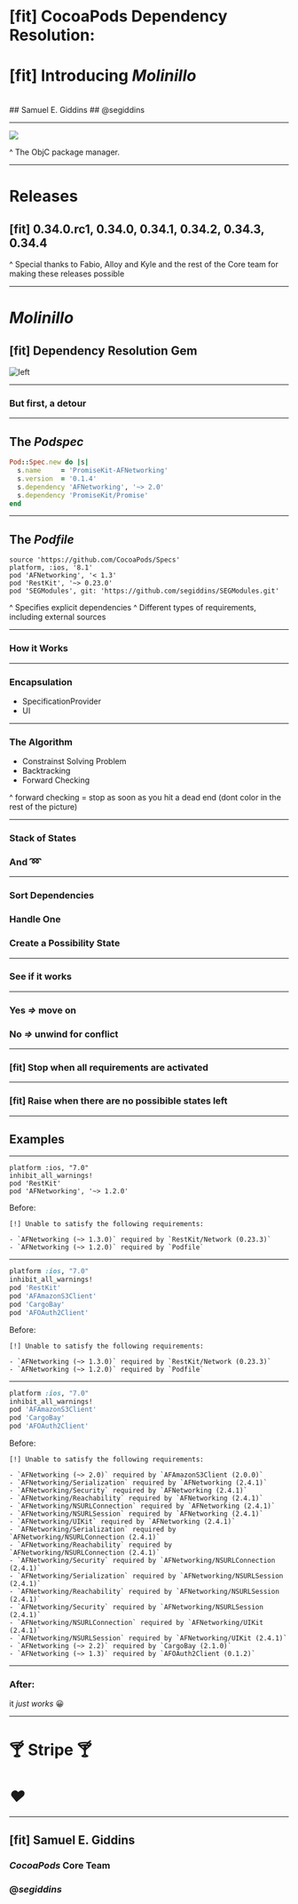 # [fit] CocoaPods Dependency Resolution:
# [fit] Introducing _**Molinillo**_
<br>
## Samuel E. Giddins
## @segiddins

---

![](image/cocoapods-white-on-orange.jpg)

^ The ObjC package manager.

---

# Releases
## [fit] 0.34.0.rc1, 0.34.0, 0.34.1, 0.34.2, 0.34.3, 0.34.4

^ Special thanks to Fabio, Alloy and Kyle and the rest of the Core team for making these releases possible

---

# _**Molinillo**_
## [fit] Dependency Resolution Gem

![left](image/mexican-molinillo.jpg)

---

### But first, a detour

---

## The *Podspec*

```ruby
Pod::Spec.new do |s|
  s.name     = 'PromiseKit-AFNetworking'
  s.version  = '0.1.4' 
  s.dependency 'AFNetworking', '~> 2.0'
  s.dependency 'PromiseKit/Promise'
end
```

---

## The *Podfile*

```
source 'https://github.com/CocoaPods/Specs'
platform, :ios, '8.1'
pod 'AFNetworking', '< 1.3'
pod 'RestKit', '~> 0.23.0'
pod 'SEGModules', git: 'https://github.com/segiddins/SEGModules.git'
```

^ Specifies explicit dependencies
^ Different types of requirements, including external sources

---

### How it Works

---

### Encapsulation

- SpecificationProvider
- UI

---

### The Algorithm

- Constrainst Solving Problem
- Backtracking
- Forward Checking

^ forward checking = stop as soon as you hit a dead end (dont color in the rest of the picture)

---

### Stack of __States__
### And :loop:

---

### Sort Dependencies
### Handle One
### Create a Possibility State

---

### See if it works

---

### Yes *=>* move on
### No *=>* unwind for conflict

---

### [fit] Stop when all requirements are activated

---

### [fit] Raise when there are no possibible states left

---

## Examples

---

```
platform :ios, "7.0"
inhibit_all_warnings!
pod 'RestKit'
pod 'AFNetworking', '~> 1.2.0'
```

Before:

```
[!] Unable to satisfy the following requirements:

- `AFNetworking (~> 1.3.0)` required by `RestKit/Network (0.23.3)`
- `AFNetworking (~> 1.2.0)` required by `Podfile`
```

---

```ruby
platform :ios, "7.0"
inhibit_all_warnings!
pod 'RestKit'
pod 'AFAmazonS3Client'
pod 'CargoBay'
pod 'AFOAuth2Client'
```
Before:

```
[!] Unable to satisfy the following requirements:

- `AFNetworking (~> 1.3.0)` required by `RestKit/Network (0.23.3)`
- `AFNetworking (~> 1.2.0)` required by `Podfile`
```

---

```ruby
platform :ios, "7.0"
inhibit_all_warnings!
pod 'AFAmazonS3Client'
pod 'CargoBay'
pod 'AFOAuth2Client'
```

Before: 

```
[!] Unable to satisfy the following requirements:

- `AFNetworking (~> 2.0)` required by `AFAmazonS3Client (2.0.0)`
- `AFNetworking/Serialization` required by `AFNetworking (2.4.1)`
- `AFNetworking/Security` required by `AFNetworking (2.4.1)`
- `AFNetworking/Reachability` required by `AFNetworking (2.4.1)`
- `AFNetworking/NSURLConnection` required by `AFNetworking (2.4.1)`
- `AFNetworking/NSURLSession` required by `AFNetworking (2.4.1)`
- `AFNetworking/UIKit` required by `AFNetworking (2.4.1)`
- `AFNetworking/Serialization` required by `AFNetworking/NSURLConnection (2.4.1)`
- `AFNetworking/Reachability` required by `AFNetworking/NSURLConnection (2.4.1)`
- `AFNetworking/Security` required by `AFNetworking/NSURLConnection (2.4.1)`
- `AFNetworking/Serialization` required by `AFNetworking/NSURLSession (2.4.1)`
- `AFNetworking/Reachability` required by `AFNetworking/NSURLSession (2.4.1)`
- `AFNetworking/Security` required by `AFNetworking/NSURLSession (2.4.1)`
- `AFNetworking/NSURLConnection` required by `AFNetworking/UIKit (2.4.1)`
- `AFNetworking/NSURLSession` required by `AFNetworking/UIKit (2.4.1)`
- `AFNetworking (~> 2.2)` required by `CargoBay (2.1.0)`
- `AFNetworking (~> 1.3)` required by `AFOAuth2Client (0.1.2)`
```

---

### __After:__

it *just works* :grinning:

---

# :cocktail: Stripe :cocktail:
# _:heart:_

---

## [fit] Samuel E. Giddins
### _CocoaPods_ Core Team
### @_segiddins_
